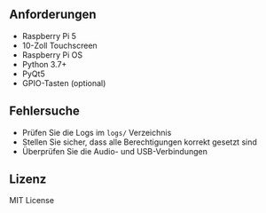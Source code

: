 ## Anforderungen

- Raspberry Pi 5
- 10-Zoll Touchscreen
- Raspberry Pi OS
- Python 3.7+
- PyQt5
- GPIO-Tasten (optional)

## Fehlersuche

- Prüfen Sie die Logs im `logs/` Verzeichnis
- Stellen Sie sicher, dass alle Berechtigungen korrekt gesetzt sind
- Überprüfen Sie die Audio- und USB-Verbindungen

## Lizenz

MIT License

